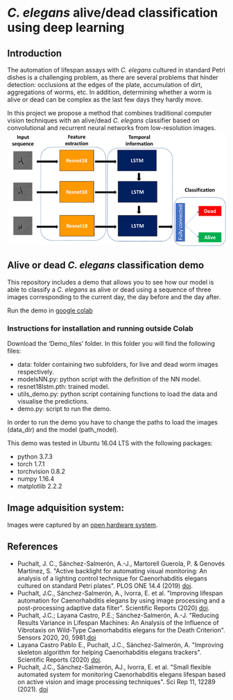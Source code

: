 # *C. elegans* alive/dead classification using deep learning
## Introduction
The automation of lifespan assays with *C. elegans* cultured in standard Petri dishes is a challenging problem, as there are several problems that hinder detection: occlusions at the edges of the plate, accumulation of dirt, aggregations of worms, etc. In addition, determining whether a worm is alive or dead can be complex as the last few days they hardly move.

In this project we propose a method that combines traditional computer vision techniques with an alive/dead *C. elegans* classifier based on convolutional and recurrent neural networks from low-resolution images. 
![GitHub Logo](https://github.com/AntonioGarciaGarvi/C.-elegans-alive-dead-classification-using-deep-learning/blob/main/NN.bmp)

## Alive or dead *C. elegans* classification demo
This repository includes a demo that allows you to see how our model is able to classify a *C. elegans* as alive or dead using a sequence of three images corresponding to the current day, the day before and the day after.

Run the demo in [google colab](https://github.com/AntonioGarciaGarvi/C.-elegans-alive-dead-classification-using-deep-learning/blob/main/C_elegans_alive_dead_demo.ipynb)
### Instructions for installation and running outside Colab
Download the ‘Demo_files’ folder. In this folder you will find the following files:
* data: folder containing two subfolders, for live and dead worm images respectively.
* modelsNN.py: python script with the definition of the NN model.
* resnet18lstm.pth: trained model.
* utils_demo.py: python script containing functions to load the data and visualise the predictions.
* demo.py: script to run the demo.

In order to run the demo you have to change the paths to load the images (data_dir) and the model (path_model).

This demo was tested in Ubuntu 16.04 LTS with the following packages:
*	python 3.7.3
*	torch 1.7.1 
*	torchvision 0.8.2
*	numpy 1.16.4
*	matplotlib 2.2.2


## Image adquisition system:
Images were captured by an [open hardware system](https://github.com/JCPuchalt/c-elegans_smartLight).

## References 
* Puchalt, J. C., Sánchez-Salmerón, A.-J., Martorell Guerola, P. & Genovés Martínez, S. "Active backlight for automating visual monitoring: An analysis of a lighting control technique for Caenorhabditis elegans cultured on standard Petri plates". PLOS ONE 14.4 (2019) [doi](https://journals.plos.org/plosone/article?id=10.1371/journal.pone.0215548).
* Puchalt, J.C., Sánchez-Salmerón, A., Ivorra, E. et al. "Improving lifespan automation for Caenorhabditis elegans by using image processing and a post-processing adaptive data filter". Scientific Reports (2020) [doi](https://www.nature.com/articles/s41598-020-65619-4).
* Puchalt, J.C.; Layana Castro, P.E.; Sánchez-Salmerón, A.-J. "Reducing Results Variance in Lifespan Machines: An Analysis of the Influence of Vibrotaxis on Wild-Type Caenorhabditis elegans for the Death Criterion". Sensors 2020, 20, 5981.[doi](https://doi.org/10.3390/s20215981)
* Layana Castro Pablo E., Puchalt, J.C., Sánchez-Salmerón, A. "Improving skeleton algorithm for helping Caenorhabditis elegans trackers". Scientific Reports (2020) [doi](https://www.nature.com/articles/s41598-020-79430-8).
* Puchalt, J.C., Sánchez-Salmerón, AJ., Ivorra, E. et al. "Small flexible automated system for monitoring Caenorhabditis elegans lifespan based on active vision and image processing techniques". Sci Rep 11, 12289 (2021). [doi](https://doi.org/10.1038/s41598-021-91898-6)
